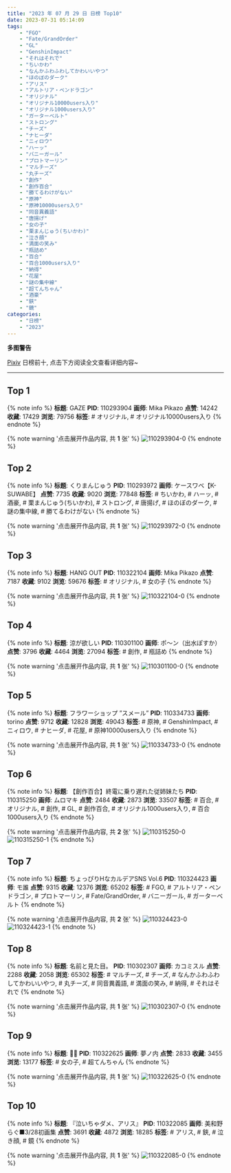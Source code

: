 ```yaml
---
title: "2023 年 07 月 29 日 日榜 Top10"
date: 2023-07-31 05:14:09
tags:
    - "FGO"
    - "Fate/GrandOrder"
    - "GL"
    - "GenshinImpact"
    - "それはそれで"
    - "ちいかわ"
    - "なんかふわふわしてかわいいやつ"
    - "ほのぼのダーク"
    - "アリス"
    - "アルトリア・ペンドラゴン"
    - "オリジナル"
    - "オリジナル10000users入り"
    - "オリジナル1000users入り"
    - "ガーターベルト"
    - "ストロング"
    - "チーズ"
    - "ナヒーダ"
    - "ニィロウ"
    - "ハーッ"
    - "バニーガール"
    - "プロトマーリン"
    - "マルチーズ"
    - "丸チーズ"
    - "創作"
    - "創作百合"
    - "勝てるわけがない"
    - "原神"
    - "原神10000users入り"
    - "同音異義語"
    - "唐揚げ"
    - "女の子"
    - "栗まんじゅう(ちいかわ)"
    - "泣き顔"
    - "満面の笑み"
    - "瓶詰め"
    - "百合"
    - "百合1000users入り"
    - "納得"
    - "花屋"
    - "謎の集中線"
    - "超てんちゃん"
    - "酒豪"
    - "鋏"
    - "鏡"
categories:
    - "日榜"
    - "2023"
---
```


<i class="fa fa-triangle-exclamation"></i>**多图警告**<i class="fa fa-triangle-exclamation"></i>

[Pixiv](https://www.pixiv.net/) 日榜前十, 点击下方阅读全文查看详细内容~

<!-- more -->

---

## Top 1

{% note info %}
**标题**: GAZE
**PID**: 110293904 **画师**: Mika Pikazo
**点赞**: 14242 **收藏**: 17429 **浏览**: 79756
**标签**: # オリジナル, # オリジナル10000users入り
{% endnote %}

{% note warning '点击展开作品内容, 共 **1** 张' %}
![110293904-0](https://i.pixiv.re/img-original/img/2023/07/28/00/00/09/110293904_p0.png)
{% endnote %}

## Top 2

{% note info %}
**标题**: くりまんじゅう
**PID**: 110293972 **画师**: ケースワベ【K-SUWABE】
**点赞**: 7735 **收藏**: 9020 **浏览**: 77848
**标签**: # ちいかわ, # ハーッ, # 酒豪, # 栗まんじゅう(ちいかわ), # ストロング, # 唐揚げ, # ほのぼのダーク, # 謎の集中線, # 勝てるわけがない
{% endnote %}

{% note warning '点击展开作品内容, 共 **1** 张' %}
![110293972-0](https://i.pixiv.re/img-original/img/2023/07/28/00/00/29/110293972_p0.jpg)
{% endnote %}

## Top 3

{% note info %}
**标题**: HANG OUT
**PID**: 110322104 **画师**: Mika Pikazo
**点赞**: 7187 **收藏**: 9102 **浏览**: 59676
**标签**: # オリジナル, # 女の子
{% endnote %}

{% note warning '点击展开作品内容, 共 **1** 张' %}
![110322104-0](https://i.pixiv.re/img-original/img/2023/07/29/00/00/10/110322104_p0.png)
{% endnote %}

## Top 4

{% note info %}
**标题**: 涼が欲しい
**PID**: 110301100 **画师**: ポ～ン（出水ぽすか）
**点赞**: 3796 **收藏**: 4464 **浏览**: 27094
**标签**: # 創作, # 瓶詰め
{% endnote %}

{% note warning '点击展开作品内容, 共 **1** 张' %}
![110301100-0](https://i.pixiv.re/img-original/img/2023/07/28/07/30/03/110301100_p0.jpg)
{% endnote %}

## Top 5

{% note info %}
**标题**: フラワーショップ ”スメール”
**PID**: 110334733 **画师**: torino
**点赞**: 9712 **收藏**: 12828 **浏览**: 49043
**标签**: # 原神, # GenshinImpact, # ニィロウ, # ナヒーダ, # 花屋, # 原神10000users入り
{% endnote %}

{% note warning '点击展开作品内容, 共 **1** 张' %}
![110334733-0](https://i.pixiv.re/img-original/img/2023/07/29/12/11/54/110334733_p0.jpg)
{% endnote %}

## Top 6

{% note info %}
**标题**: 【創作百合】終電に乗り遅れた従姉妹たち
**PID**: 110315250 **画师**: ムロマキ
**点赞**: 2484 **收藏**: 2873 **浏览**: 33507
**标签**: # 百合, # オリジナル, # 創作, # GL, # 創作百合, # オリジナル1000users入り, # 百合1000users入り
{% endnote %}

{% note warning '点击展开作品内容, 共 **2** 张' %}
![110315250-0](https://i.pixiv.re/img-original/img/2023/07/28/20/31/14/110315250_p0.jpg)
![110315250-1](https://i.pixiv.re/img-original/img/2023/07/28/20/31/14/110315250_p1.jpg)
{% endnote %}

## Top 7

{% note info %}
**标题**: ちょっぴりHなカルデアSNS Vol.6
**PID**: 110324423 **画师**: モ誰
**点赞**: 9315 **收藏**: 12376 **浏览**: 65202
**标签**: # FGO, # アルトリア・ペンドラゴン, # プロトマーリン, # Fate/GrandOrder, # バニーガール, # ガーターベルト
{% endnote %}

{% note warning '点击展开作品内容, 共 **2** 张' %}
![110324423-0](https://i.pixiv.re/img-original/img/2023/07/29/01/02/48/110324423_p0.png)
![110324423-1](https://i.pixiv.re/img-original/img/2023/07/29/01/02/48/110324423_p1.png)
{% endnote %}

## Top 8

{% note info %}
**标题**: 名前と見た目。
**PID**: 110302307 **画师**: カコミスル
**点赞**: 2288 **收藏**: 2058 **浏览**: 65302
**标签**: # マルチーズ, # チーズ, # なんかふわふわしてかわいいやつ, # 丸チーズ, # 同音異義語, # 満面の笑み, # 納得, # それはそれで
{% endnote %}

{% note warning '点击展开作品内容, 共 **1** 张' %}
![110302307-0](https://i.pixiv.re/img-original/img/2023/07/28/09/05/35/110302307_p0.jpg)
{% endnote %}

## Top 9

{% note info %}
**标题**: 💜💙
**PID**: 110322625 **画师**: 夢ノ内
**点赞**: 2833 **收藏**: 3455 **浏览**: 13177
**标签**: # 女の子, # 超てんちゃん
{% endnote %}

{% note warning '点击展开作品内容, 共 **1** 张' %}
![110322625-0](https://i.pixiv.re/img-original/img/2023/07/29/00/04/46/110322625_p0.jpg)
{% endnote %}

## Top 10

{% note info %}
**标题**: 『泣いちゃダメ、アリス』
**PID**: 110322085 **画师**: 美和野らぐ■3/28初画集
**点赞**: 3691 **收藏**: 4872 **浏览**: 18285
**标签**: # アリス, # 鋏, # 泣き顔, # 鏡
{% endnote %}

{% note warning '点击展开作品内容, 共 **1** 张' %}
![110322085-0](https://i.pixiv.re/img-original/img/2023/07/29/00/00/07/110322085_p0.png)
{% endnote %}
